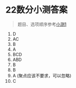 # 22数分小测答案

> 题目、选项顺序参考[小测1](22test1.pdf)

1. D
2. AC
3. B
4. A
5. BCD
6. ABD
7. B
8. B
9. A (聚点应该不要求，可以忽略)
10. C
